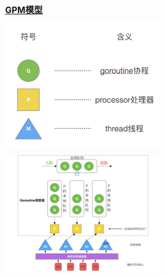 # [GPM模型](https://www.jianshu.com/p/fa696563c38a)

![符号含义](https://raw.githubusercontent.com/TDAkory/ImageResources/master/img/20220208110856.png)

![GMP调度模型](https://raw.githubusercontent.com/TDAkory/ImageResources/master/img/20220208110938.png)
